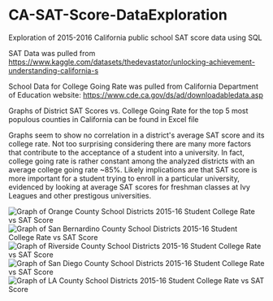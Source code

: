 # CA-SAT-Score-DataExploration
Exploration of 2015-2016 California public school SAT score data using SQL

SAT Data was pulled from https://www.kaggle.com/datasets/thedevastator/unlocking-achievement-understanding-california-s

School Data for College Going Rate was pulled from California Department of Education website: https://www.cde.ca.gov/ds/ad/downloadabledata.asp

Graphs of District SAT Scores vs. College Going Rate for the top 5 most populous counties in California can be found in Excel file

Graphs seem to show no correlation in a district's average SAT score and its college rate. Not too surprising considering there are many more factors that contribute to the acceptance of a student into a university. In fact, college going rate is rather constant among the analyzed districts with an average college going rate ~85%. Likely implications are that SAT score is more important for a student trying to enroll in a particular university, evidenced by looking at average SAT scores for freshman classes at Ivy Leagues and other prestigous universities. 

![Graph of Orange County School Districts 2015-16 Student College Rate vs SAT Score](https://github.com/matthewbaluyot/CA-SAT-Score-DataExploration/assets/97050408/7a238c1b-3781-4602-ad97-fc16ebdbfa57)
![Graph of San Bernardino County School Districts 2015-16 Student College Rate vs SAT Score](https://github.com/matthewbaluyot/CA-SAT-Score-DataExploration/assets/97050408/a2472e81-0a74-4da4-8f8f-13734eb6715f)
![Graph of Riverside County School Districts 2015-16 Student College Rate vs SAT Score](https://github.com/matthewbaluyot/CA-SAT-Score-DataExploration/assets/97050408/b209f89e-de70-4b64-a3f1-76a6883d3931)
![Graph of San Diego County School Districts 2015-16 Student College Rate vs SAT Score](https://github.com/matthewbaluyot/CA-SAT-Score-DataExploration/assets/97050408/6285051d-9cc3-49c1-8da0-5b2ba6ba9ded)
![Graph of LA County School Districts 2015-16 Student College Rate vs SAT Score](https://github.com/matthewbaluyot/CA-SAT-Score-DataExploration/assets/97050408/a6f12e2b-aafb-4811-a27c-3bb8a51c93e0)

